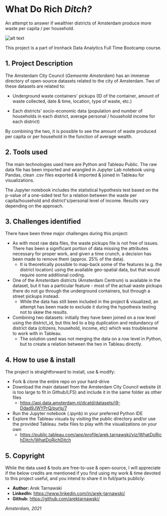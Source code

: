 # What Do Rich  *Ditch?* 
An attempt to answer if wealthier districts of Amsterdam produce more waste per capita / per household.

![alt text](https://vconsyst.com/storage/section/159/2dmWxgyZT9veY3O4M6qy.jpeg)

This project is a part of Ironhack Data Analytics Full Time Bootcamp course. 

## 1. Project Description

The Amsterdam City Council (*Gemeente Amsterdam*) has an immense directory of open-source datasets related to the city of Amsterdam. Two of these datasets are related to:
* Underground waste containers' pickups (ID of the container, amount of waste collected, date & time, location, type of waste, etc.)
   
* Each districts' socio-economic data (population and number of households in each district, average personal / household income for each district)

By combining the two, it is possible to see the amount of waste produced per capita or per household in the function of average wealth.

## 2. Tools used

The main technologies used here are Python and Tableau Public. The raw data file has been imported and wrangled in Jupyter Lab notebook using Pandas, clean .csv files exported & imported & joined in Tableau for visualizations.

The Jupyter notebook includes the statistical hypothesis test based on the p-value of a one-sided test for a relation between the waste per capita/household and district's/personal level of income. Results vary depending on the approach.

## 3. Challenges identified

There have been three major challenges during this project:
* As with most raw data files, the waste pickups file is not free of issues. There has been a significant portion of data missing the attributes necessary for proper work, and given a time crunch, a decision has been made to remove them (approx. 25% of the data). 
   * It is theoretically possible to map-back some of the features (e.g. the district location) using the available geo-spatial data, but that would require some additional coding.
*  One of the Amsterdam districts (Amsterdam Centrum) is available in the dataset, but it has a particular feature - most of the actual waste pickups there do not go through the underground containers, but through a street pickups instead. 
   *  While the data has still been included in the project & visualized, an attempt has been made to exclude it during the hypothesis testing not to skew the results.
*  Combining two datasets: initially they have been joined on a row level using the district_id, but this led to a big duplication and redundancy of district data (citizens, household, income, etc) which was troublesome to work with in Tableau. 
   * The solution used was not merging the data on a row level in Python, but to create a relation between the two in Tableau directly.

## 4. How to use & install

The project is straightforward to install, use & modify:
* Fork & clone the entire repo on your hard-drive
* Download the main dataset from the Amsterdam City Council website (it is too large to fit in Github/LFS) and include it in the same folder as other files
   * https://api.data.amsterdam.nl/dcatd/datasets/j9-Ddad9JWYPrQ/purls/7
* Run the Jupyter notebook (.ipynb) in your preferred Python IDE
* Explore the Tableau visuals by visiting the public directory and/or use the provided Tableau .twbx files to play with the visualizations on your own
   * https://public.tableau.com/app/profile/arek.tarnawski/viz/WhatDoRichDitch/WhatDoRichDitch 

## 5. Copyright

While the data used & tools are free-to-use & open-source, I will appreciate if the below credits are mentioned if you find using my work & time devoted to this project useful, and you intend to share it in full/parts publicly:

* **Author:** Arek Tarnawski
* **LinkedIn:** https://www.linkedin.com/in/arek-tarnawski/
* **Github:** https://github.com/arektarnawski/

*Amsterdam, 2021*
